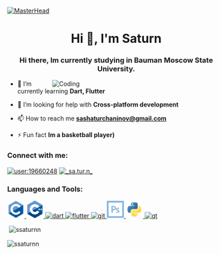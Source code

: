 [![MasterHead](https://i.gifer.com/78KH.gif)](https://ssaturnn.io)
<h1 align="center">Hi 👋, I'm Saturn</h1>
<h3 align="center">Hi there, Im currently studying in Bauman Moscow State University.</h3>
<img align="right" alt="Coding" width="400" src="https://i.giphy.com/media/oYQ9HRm5Mo7VXeMNVR/giphy.webp">

- 🌱 I’m currently learning **Dart, Flutter**

- 🤝 I’m looking for help with **Cross-platform development**

- 📫 How to reach me **sashaturchaninov@gmail.com**

- ⚡ Fun fact **Im a basketball player)**

<h3 align="left">Connect with me:</h3>
<p align="left">
<a href="https://stackoverflow.com/users/user:19660248" target="blank"><img align="center" src="https://raw.githubusercontent.com/rahuldkjain/github-profile-readme-generator/master/src/images/icons/Social/stack-overflow.svg" alt="user:19660248" height="30" width="40" /></a>
<a href="https://instagram.com/_sa.tur.n_" target="blank"><img align="center" src="https://raw.githubusercontent.com/rahuldkjain/github-profile-readme-generator/master/src/images/icons/Social/instagram.svg" alt="_sa.tur.n_" height="30" width="40" /></a>
</p>

<h3 align="left">Languages and Tools:</h3>
<p align="left"> <a href="https://www.cprogramming.com/" target="_blank" rel="noreferrer"> <img src="https://raw.githubusercontent.com/devicons/devicon/master/icons/c/c-original.svg" alt="c" width="40" height="40"/> </a> <a href="https://www.w3schools.com/cpp/" target="_blank" rel="noreferrer"> <img src="https://raw.githubusercontent.com/devicons/devicon/master/icons/cplusplus/cplusplus-original.svg" alt="cplusplus" width="40" height="40"/> </a> <a href="https://dart.dev" target="_blank" rel="noreferrer"> <img src="https://www.vectorlogo.zone/logos/dartlang/dartlang-icon.svg" alt="dart" width="40" height="40"/> </a> <a href="https://flutter.dev" target="_blank" rel="noreferrer"> <img src="https://www.vectorlogo.zone/logos/flutterio/flutterio-icon.svg" alt="flutter" width="40" height="40"/> </a> <a href="https://git-scm.com/" target="_blank" rel="noreferrer"> <img src="https://www.vectorlogo.zone/logos/git-scm/git-scm-icon.svg" alt="git" width="40" height="40"/> </a> <a href="https://www.photoshop.com/en" target="_blank" rel="noreferrer"> <img src="https://raw.githubusercontent.com/devicons/devicon/master/icons/photoshop/photoshop-line.svg" alt="photoshop" width="40" height="40"/> </a> <a href="https://www.python.org" target="_blank" rel="noreferrer"> <img src="https://raw.githubusercontent.com/devicons/devicon/master/icons/python/python-original.svg" alt="python" width="40" height="40"/> </a> <a href="https://www.qt.io/" target="_blank" rel="noreferrer"> <img src="https://upload.wikimedia.org/wikipedia/commons/0/0b/Qt_logo_2016.svg" alt="qt" width="40" height="40"/> </a> </p>

<p>&nbsp;<img align="center" src="https://github-readme-stats.vercel.app/api?username=ssaturnn&show_icons=true&theme=dark&title_color=ffffff&text_color=ffffff&bg_color=000000&hide_border=true&locale=en" alt="ssaturnn" /></p>

<p><img align="center" src="https://github-readme-streak-stats.herokuapp.com/?user=ssaturnn&theme=dark" alt="ssaturnn" /></p>

